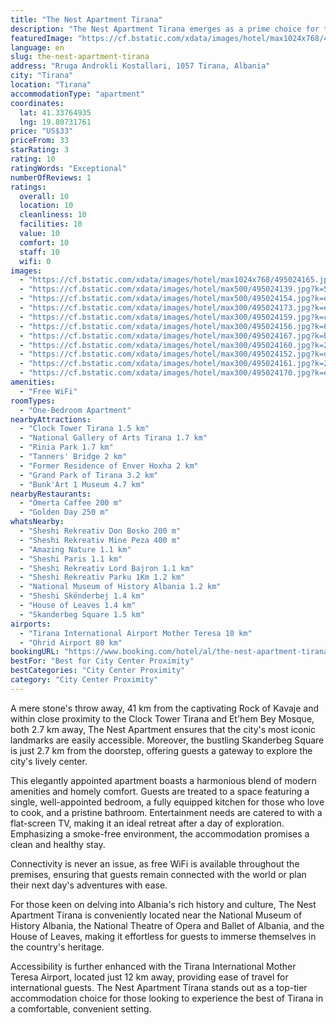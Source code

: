 ```yaml
---
title: "The Nest Apartment Tirana"
description: "The Nest Apartment Tirana emerges as a prime choice for travelers seeking the perfect blend of comfort and convenience in Albania's vibrant capital."
featuredImage: "https://cf.bstatic.com/xdata/images/hotel/max1024x768/495024165.jpg?k=7bbe7ba2843cf399d8ba106901807ffe4be476abd9f79beacab53f225cb194a4&o=&hp=1"
language: en
slug: the-nest-apartment-tirana
address: "Rruga Androkli Kostallari, 1057 Tirana, Albania"
city: "Tirana"
location: "Tirana"
accommodationType: "apartment"
coordinates:
  lat: 41.33764935
  lng: 19.80731761
price: "US$33"
priceFrom: 33
starRating: 3
rating: 10
ratingWords: "Exceptional"
numberOfReviews: 1
ratings:
  overall: 10
  location: 10
  cleanliness: 10
  facilities: 10
  value: 10
  comfort: 10
  staff: 10
  wifi: 0
images:
  - "https://cf.bstatic.com/xdata/images/hotel/max1024x768/495024165.jpg?k=7bbe7ba2843cf399d8ba106901807ffe4be476abd9f79beacab53f225cb194a4&o=&hp=1"
  - "https://cf.bstatic.com/xdata/images/hotel/max500/495024139.jpg?k=5056259bcec372f82b26e588e75fdf074eb56df4c844fa01273df3fd3e7cecee&o=&hp=1"
  - "https://cf.bstatic.com/xdata/images/hotel/max500/495024154.jpg?k=e75908ca8f76a1c9492c855f16995d35cc701d31e749222535f8e48bf20ef25d&o=&hp=1"
  - "https://cf.bstatic.com/xdata/images/hotel/max300/495024173.jpg?k=eeea1bfb9f91eec0f3f4e40e15814fb77d61f841d93d097c1b72770d27de048b&o=&hp=1"
  - "https://cf.bstatic.com/xdata/images/hotel/max300/495024159.jpg?k=ccd71465166c101c908593a3e3dcb40ba6b7131f9ee423320cb75fba2db013a8&o=&hp=1"
  - "https://cf.bstatic.com/xdata/images/hotel/max300/495024156.jpg?k=617320913aa778b78b959d06b19cbcf7953a3aa1f24d7284286b6895a0e54799&o=&hp=1"
  - "https://cf.bstatic.com/xdata/images/hotel/max300/495024167.jpg?k=ba2ba44853bad0027fd7469c850f2960ab4e006f7d22b60e2a152f85c5481ff6&o=&hp=1"
  - "https://cf.bstatic.com/xdata/images/hotel/max300/495024160.jpg?k=2615f74e7fa18e27f49ea1b486a51157d8d457eb281ffe4fd0726bc3f651267b&o=&hp=1"
  - "https://cf.bstatic.com/xdata/images/hotel/max300/495024152.jpg?k=df4f6ebe7fa9dfc54f80a94136c53d57467533a850a19c2be9ce833aa2c47569&o=&hp=1"
  - "https://cf.bstatic.com/xdata/images/hotel/max300/495024161.jpg?k=24edf2fcee902950afe0afacc2df1c4ac84cc90051aac4a08d5d64e546690cf5&o=&hp=1"
  - "https://cf.bstatic.com/xdata/images/hotel/max300/495024170.jpg?k=ee68de66a06b3b3f27a079dfc94c9db29a5ef76ddca6b10b63f8dcebe47bbce6&o=&hp=1"
amenities:
  - "Free WiFi"
roomTypes:
  - "One-Bedroom Apartment"
nearbyAttractions:
  - "Clock Tower Tirana 1.5 km"
  - "National Gallery of Arts Tirana 1.7 km"
  - "Rinia Park 1.7 km"
  - "Tanners' Bridge 2 km"
  - "Former Residence of Enver Hoxha 2 km"
  - "Grand Park of Tirana 3.2 km"
  - "Bunk'Art 1 Museum 4.7 km"
nearbyRestaurants:
  - "Omerta Caffee 200 m"
  - "Golden Day 250 m"
whatsNearby:
  - "Sheshi Rekreativ Don Bosko 200 m"
  - "Sheshi Rekreativ Mine Peza 400 m"
  - "Amazing Nature 1.1 km"
  - "Sheshi Paris 1.1 km"
  - "Sheshi Rekreativ Lord Bajron 1.1 km"
  - "Sheshi Rekreativ Parku 1Km 1.2 km"
  - "National Museum of History Albania 1.2 km"
  - "Sheshi Skënderbej 1.4 km"
  - "House of Leaves 1.4 km"
  - "Skanderbeg Square 1.5 km"
airports:
  - "Tirana International Airport Mother Teresa 10 km"
  - "Ohrid Airport 80 km"
bookingURL: "https://www.booking.com/hotel/al/the-nest-apartment-tirana.en-gb.html?aid=8035640"
bestFor: "Best for City Center Proximity"
bestCategories: "City Center Proximity"
category: "City Center Proximity"
---
```


A mere stone's throw away, 41 km from the captivating Rock of Kavaje and within close proximity to the Clock Tower Tirana and Et'hem Bey Mosque, both 2.7 km away, The Nest Apartment ensures that the city's most iconic landmarks are easily accessible. Moreover, the bustling Skanderbeg Square is just 2.7 km from the doorstep, offering guests a gateway to explore the city's lively center.

This elegantly appointed apartment boasts a harmonious blend of modern amenities and homely comfort. Guests are treated to a space featuring a single, well-appointed bedroom, a fully equipped kitchen for those who love to cook, and a pristine bathroom. Entertainment needs are catered to with a flat-screen TV, making it an ideal retreat after a day of exploration. Emphasizing a smoke-free environment, the accommodation promises a clean and healthy stay.

Connectivity is never an issue, as free WiFi is available throughout the premises, ensuring that guests remain connected with the world or plan their next day's adventures with ease. 

For those keen on delving into Albania's rich history and culture, The Nest Apartment Tirana is conveniently located near the National Museum of History Albania, the National Theatre of Opera and Ballet of Albania, and the House of Leaves, making it effortless for guests to immerse themselves in the country's heritage.

Accessibility is further enhanced with the Tirana International Mother Teresa Airport, located just 12 km away, providing ease of travel for international guests. The Nest Apartment Tirana stands out as a top-tier accommodation choice for those looking to experience the best of Tirana in a comfortable, convenient setting.